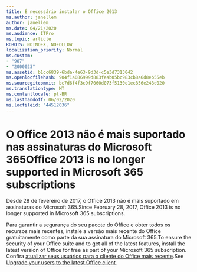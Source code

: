 ```yaml
---
title: É necessário instalar o Office 2013
ms.author: janellem
author: janellem
ms.date: 04/21/2020
ms.audience: ITPro
ms.topic: article
ROBOTS: NOINDEX, NOFOLLOW
localization_priority: Normal
ms.custom:
- "907"
- "2000023"
ms.assetid: b1cc6839-6bda-4e63-9d3d-c5e3d7313042
ms.openlocfilehash: 904f1a086999d883feab05bc983cb8a6d8eb55eb
ms.sourcegitcommit: bc7d6f4f3c9f7060d073f5130e1ec856e248d020
ms.translationtype: MT
ms.contentlocale: pt-BR
ms.lasthandoff: 06/02/2020
ms.locfileid: "44512036"
---
```

# <a name="office-2013-is-no-longer-supported-in-microsoft-365-subscriptions"></a><span data-ttu-id="40471-102">O Office 2013 não é mais suportado nas assinaturas do Microsoft 365</span><span class="sxs-lookup"><span data-stu-id="40471-102">Office 2013 is no longer supported in Microsoft 365 subscriptions</span></span>

<span data-ttu-id="40471-103">Desde 28 de fevereiro de 2017, o Office 2013 não é mais suportado em assinaturas do Microsoft 365.</span><span class="sxs-lookup"><span data-stu-id="40471-103">Since February 28, 2017, Office 2013 is no longer supported in Microsoft 365 subscriptions.</span></span>
  
<span data-ttu-id="40471-104">Para garantir a segurança do seu pacote do Office e obter todos os recursos mais recentes, instale a versão mais recente do Office gratuitamente como parte da sua assinatura do Microsoft 365.</span><span class="sxs-lookup"><span data-stu-id="40471-104">To ensure the security of your Office suite and to get all of the latest features, install the latest version of Office for free as part of your Microsoft 365 subscription.</span></span> <span data-ttu-id="40471-105">Confira [atualizar seus usuários para o cliente do Office mais recente](https://docs.microsoft.com/microsoft-365/admin/setup/upgrade-users-to-latest-office-client).</span><span class="sxs-lookup"><span data-stu-id="40471-105">See [Upgrade your users to the latest Office client](https://docs.microsoft.com/microsoft-365/admin/setup/upgrade-users-to-latest-office-client).</span></span>
  